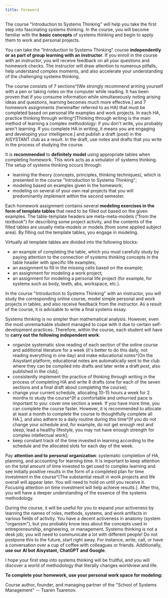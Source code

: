 ```yaml
---
title: Foreword
---
```


The course "Introduction to Systems Thinking" will help you take the first step into fascinating systems thinking. In the course, you will become familiar with the **basic concepts** of systems thinking and begin to apply them to work and personal projects.

You can take the "Introduction to Systems Thinking" course **independently or as part of group learning with an instructor**. If you enroll in the course with an instructor, you will receive feedback on all your questions and homework checks. The instructor will draw attention to numerous pitfalls, help understand complex moments, and also accelerate your understanding of the challenging systems thinking.

The course consists of 7 sections^[We strongly recommend arming yourself with a pen or taking notes on the computer while reading. It has been proven that if you consume information while simultaneously noting arising ideas and questions, learning becomes much more effective.] and 7 homework assignments (hereinafter referred to as HA) that must be completed based on personal life examples and work projects. In each HA, practice thinking through writing^[Thinking through writing is the main method of learning a complex methodology: if you don't write, you probably aren't learning. If you complete HA in writing, it means you are engaging and developing your intelligence.] and publish a draft (post) in the AISYSTANT club as a result. In the draft, use notes and drafts that you write in the process of studying the course.

It is **recommended** to **definitely** **model** using appropriate tables when completing homework. This work acts as a simulator of systems thinking. The setup of systems thinking occurs through:

- learning the theory (concepts, principles, thinking techniques), which is presented in the course "Introduction to Systems Thinking";
- modeling based on examples given in the homework;
- modeling on several of your own real projects that you will predominantly implement within the second semester.

Each homework assignment contains several **modeling exercises in the form of template tables** that need to be filled out based on the given examples. The table-template headers are meta-meta-models ("from the textbook") for describing some project activity, and the contents of the filled tables are usually meta-models or models (from some applied subject area). By filling out the template tables, you engage in modeling.

Virtually all template tables are divided into the following blocks:

- an example of completing the table, which you must carefully study by paying attention to the connection of systems thinking concepts in the table header with specific life examples;
- an assignment to fill in the missing cells based on the example;
- an assignment for modeling a work project;
- an assignment for modeling a personal life project (for example, for systems such as body, teeth, abs, workspace, etc.).

In the course "Introduction to Systems Thinking" with an instructor, you will study the corresponding online course, model simple personal and work projects in tables, and also receive feedback from the instructor. As a result of the course, it is advisable to write a final systems essay.

Systems thinking is no simpler than mathematical analysis. However, even the most unremarkable student managed to cope with it due to certain self-development practices. Therefore, within the course, each student will have to **carry out the following independent work**:

- organize systematic slow reading of each section of the online course and additional literature for a week (it's better to do this daily, not reading everything in one day) and make educational notes^[On the Aisystant platform, educational notes are automatically sent to the club where they can be compiled into drafts and later write a draft post, also published in the club];
- consistently implement the practice of thinking through writing in the process of completing HA and write 8 drafts (one for each of the seven sections and a final draft about completing the course);
- change your current schedule, allocating 10-15 hours a week for 2 months to study the course^[If a comfortable and unhurried pace is important to you: cover one section a week. If you have more time, you can complete the course faster. However, it is recommended to allocate at least a month to complete the course to thoughtfully complete all HA.], and also adhere to a daily routine during this time^[If you do not change your schedule and, for example, do not get enough rest and sleep, lead a healthy lifestyle, you may not have enough strength for complex intellectual work];
- keep constant track of the time invested in learning according to the schedule and the allocated slots for each day of the week.

Pay **attention and to** **personal** **organization**: systematic completion of HA, planning, and accounting for learning time. It is important to keep attention on the total amount of time invested to get used to complex learning and see initially positive results in the form of a completed plan for time investment in the course^[The substantial result in work projects and life overall will appear later. You will need to hold on until you receive it. Focusing attention on time investment will help achieve results.]. After this, you will have a deeper understanding of the essence of the systems methodology.

During the course, it will be useful for you to expand your activeness by learning the names of roles, methods, systems, and work artifacts in various fields of activity. You have a decent activeness in anatomy (system "organism"), but you probably know less about the concepts used in entrepreneurship, engineering, or management. Systems thinking is not a desk job; you will need to communicate a lot with different people! Do not postpone this to the future, start right away. For instance, write, call, or have a conversation over a cup of coffee with colleagues or friends. Additionally, **use our** **AI bot** **Aisystant,** **ChatGPT** **and** **Google**.

I hope your first step into systems thinking will be fruitful, and you will discover a world of methodology that literally changes worldview and life.

**To complete your homework, use your personal work space for modeling:**

Course author, founder, and managing partner of the "School of Systems Management" -- Tsaren Tsarenov.